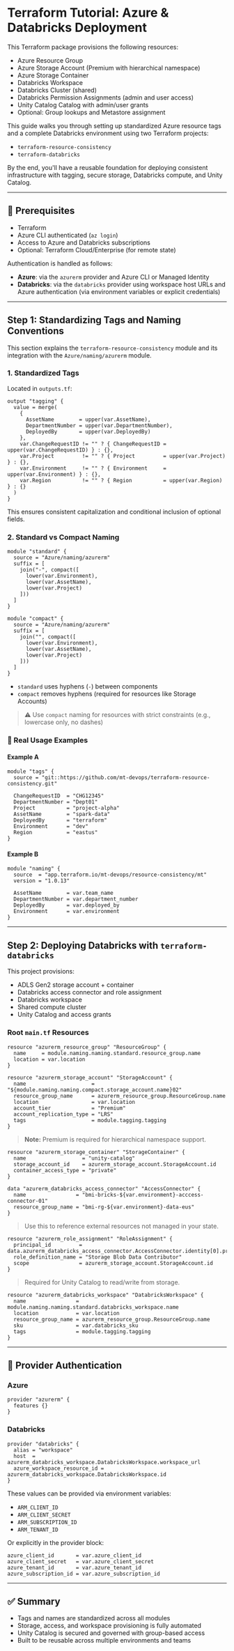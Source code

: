 # Terraform Tutorial: Azure & Databricks Deployment

This Terraform package provisions the following resources:

- Azure Resource Group  
- Azure Storage Account (Premium with hierarchical namespace)  
- Azure Storage Container  
- Databricks Workspace  
- Databricks Cluster (shared)  
- Databricks Permission Assignments (admin and user access)  
- Unity Catalog Catalog with admin/user grants  
- Optional: Group lookups and Metastore assignment  

This guide walks you through setting up standardized Azure resource tags and a complete Databricks environment using two Terraform projects:

- `terraform-resource-consistency`
- `terraform-databricks`

By the end, you'll have a reusable foundation for deploying consistent infrastructure with tagging, secure storage, Databricks compute, and Unity Catalog.

---

## 🚀 Prerequisites

- Terraform
- Azure CLI authenticated (`az login`)  
- Access to Azure and Databricks subscriptions  
- Optional: Terraform Cloud/Enterprise (for remote state)

Authentication is handled as follows:

- **Azure**: via the `azurerm` provider and Azure CLI or Managed Identity  
- **Databricks**: via the `databricks` provider using workspace host URLs and Azure authentication (via environment variables or explicit credentials)

---

## Step 1: Standardizing Tags and Naming Conventions

This section explains the `terraform-resource-consistency` module and its integration with the `Azure/naming/azurerm` module.

### 1. Standardized Tags

Located in `outputs.tf`:

```hcl
output "tagging" {
  value = merge(
    {
      AssetName        = upper(var.AssetName),
      DepartmentNumber = upper(var.DepartmentNumber),
      DeployedBy       = upper(var.DeployedBy)
    },
    var.ChangeRequestID != "" ? { ChangeRequestID = upper(var.ChangeRequestID) } : {},
    var.Project         != "" ? { Project         = upper(var.Project) } : {},
    var.Environment     != "" ? { Environment     = upper(var.Environment) } : {},
    var.Region          != "" ? { Region          = upper(var.Region) } : {}
  )
}
```

This ensures consistent capitalization and conditional inclusion of optional fields.

### 2. Standard vs Compact Naming

```hcl
module "standard" {
  source = "Azure/naming/azurerm"
  suffix = [
    join("-", compact([
      lower(var.Environment),
      lower(var.AssetName),
      lower(var.Project)
    ]))
  ]
}

module "compact" {
  source = "Azure/naming/azurerm"
  suffix = [
    join("", compact([
      lower(var.Environment),
      lower(var.AssetName),
      lower(var.Project)
    ]))
  ]
}
```

- `standard` uses hyphens (`-`) between components  
- `compact` removes hyphens (required for resources like Storage Accounts)

> ⚠️ Use `compact` naming for resources with strict constraints (e.g., lowercase only, no dashes)

### 🧩 Real Usage Examples

#### Example A

```hcl
module "tags" {
  source = "git::https://github.com/mt-devops/terraform-resource-consistency.git"

  ChangeRequestID  = "CHG12345"
  DepartmentNumber = "Dept01"
  Project          = "project-alpha"
  AssetName        = "spark-data"
  DeployedBy       = "terraform"
  Environment      = "dev"
  Region           = "eastus"
}
```

#### Example B

```hcl
module "naming" {
  source  = "app.terraform.io/mt-devops/resource-consistency/mt"
  version = "1.0.13"

  AssetName        = var.team_name
  DepartmentNumber = var.department_number
  DeployedBy       = var.deployed_by
  Environment      = var.environment
}
```

---

## Step 2: Deploying Databricks with `terraform-databricks`

This project provisions:

- ADLS Gen2 storage account + container  
- Databricks access connector and role assignment  
- Databricks workspace  
- Shared compute cluster  
- Unity Catalog and access grants  

### Root `main.tf` Resources

```hcl
resource "azurerm_resource_group" "ResourceGroup" {
  name     = module.naming.naming.standard.resource_group.name
  location = var.location
}
```

```hcl
resource "azurerm_storage_account" "StorageAccount" {
  name                     = "${module.naming.naming.compact.storage_account.name}02"
  resource_group_name      = azurerm_resource_group.ResourceGroup.name
  location                 = var.location
  account_tier             = "Premium"
  account_replication_type = "LRS"
  tags                     = module.tagging.tagging
}
```

> **Note:** Premium is required for hierarchical namespace support.

```hcl
resource "azurerm_storage_container" "StorageContainer" {
  name                  = "unity-catalog"
  storage_account_id    = azurerm_storage_account.StorageAccount.id
  container_access_type = "private"
}
```

```hcl
data "azurerm_databricks_access_connector" "AccessConnector" {
  name                = "bmi-bricks-${var.environment}-acccess-connector-01"
  resource_group_name = "bmi-rg-${var.environment}-data-eus"
}
```

> Use this to reference external resources not managed in your state.

```hcl
resource "azurerm_role_assignment" "RoleAssignment" {
  principal_id         = data.azurerm_databricks_access_connector.AccessConnector.identity[0].principal_id
  role_definition_name = "Storage Blob Data Contributor"
  scope                = azurerm_storage_account.StorageAccount.id
}
```

> Required for Unity Catalog to read/write from storage.

```hcl
resource "azurerm_databricks_workspace" "DatabricksWorkspace" {
  name                = module.naming.naming.standard.databricks_workspace.name
  location            = var.location
  resource_group_name = azurerm_resource_group.ResourceGroup.name
  sku                 = var.databricks_sku
  tags                = module.tagging.tagging
}
```

---

## 🔐 Provider Authentication

### Azure

```hcl
provider "azurerm" {
  features {}
}
```

### Databricks

```hcl
provider "databricks" {
  alias = "workspace"
  host  = azurerm_databricks_workspace.DatabricksWorkspace.workspace_url
  azure_workspace_resource_id = azurerm_databricks_workspace.DatabricksWorkspace.id
}
```

These values can be provided via environment variables:

- `ARM_CLIENT_ID`  
- `ARM_CLIENT_SECRET`  
- `ARM_SUBSCRIPTION_ID`  
- `ARM_TENANT_ID`  

Or explicitly in the provider block:

```hcl
azure_client_id       = var.azure_client_id
azure_client_secret   = var.azure_client_secret
azure_tenant_id       = var.azure_tenant_id
azure_subscription_id = var.azure_subscription_id
```

---

## ✅ Summary

- Tags and names are standardized across all modules  
- Storage, access, and workspace provisioning is fully automated  
- Unity Catalog is secured and governed with group-based access  
- Built to be reusable across multiple environments and teams  
